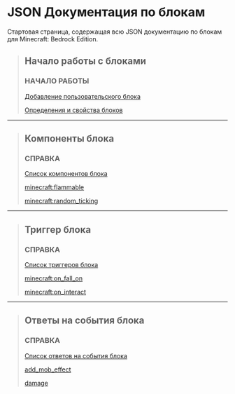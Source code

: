 # JSON Документация по блокам 

Стартовая страница, содержащая всю JSON документацию по блокам для Minecraft: Bedrock Edition.

> ## Начало работы с блоками
> 
> ### НАЧАЛО РАБОТЫ
> 
> [Добавление пользовательского блока](../../../Tutorials/Adding_Content/Adding_a_Custom_Block.md)
> 
> [Определения и свойства блоков](https://docs.microsoft.com/ru-ru/minecraft/creator/reference/content/blockreference/examples/definitions/blockdefinitionproperties)

---

> ## Компоненты блока
> 
> ### СПРАВКА
> 
> [Список компонентов блока](Block_Components/Block_Component_List.md)
> 
> [minecraft:flammable](Block_Components/flammable.md)
> 
> [minecraft:random_ticking](Block_Components/random_ticking.md)

---

> ## Триггер блока
> 
> ### СПРАВКА
> 
> [Список триггеров блока](Block_Triggers/Block_Trigger_List.md)
> 
> [minecraft:on_fall_on](Block_Triggers/on_fall_on.md)
> 
> [minecraft:on_interact](Block_Triggers/on_interact.md)

---

> ## Ответы на события блока
> 
> ### СПРАВКА
> 
> [Список ответов на события блока](Block_Event_Responses/Block_Event_Response_List.md)
> 
> [add_mob_effect](Block_Event_Responses/add_mob_effect.md)
> 
> [damage](Block_Event_Responses/damage.md)
